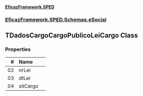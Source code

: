 #### [EficazFramework.SPED](EficazFrameworkSPED.md 'EficazFramework SPED')
### [EficazFramework.SPED.Schemas.eSocial](EficazFramework.SPED.Schemas.eSocial.md 'EficazFramework.SPED.Schemas.eSocial')

## TDadosCargoCargoPublicoLeiCargo Class
### Properties

| # | Name | |
| ---: | :--- | :--- |
| 02 | nrLei |  |
| 03 | dtLei |  |
| 04 | sitCargo |  |
